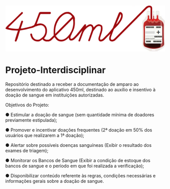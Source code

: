 ![alt text](https://raw.githubusercontent.com/ads2senac/Projeto-Interdisciplinar/master/Grupo%2001%20-%20logo_450ml.png)


# Projeto-Interdisciplinar
Repositório destinado a receber a documentação de amparo ao desenvolvimento do aplicativo 450ml, destinado ao auxílio e insentivo à doação de sangue em instituições autorizadas.

Objetivos do Projeto:

●	Estimular a doação de sangue (sem quantidade mínima de doadores previamente estipulada);

●	Promover e incentivar doações frequentes (2ª doação em 50% dos usuários que realizarem a 1ª doação);

●	Alertar sobre possíveis doenças sanguíneas (Exibir o resultado dos exames de triagem);

●	Monitorar os Bancos de Sangue (Exibir a condição de estoque dos bancos de sangue e o período em que foi realizada a verificação);

●	Disponibilizar conteúdo referente às regras, condições necessárias e informações gerais sobre a doação de sangue.

